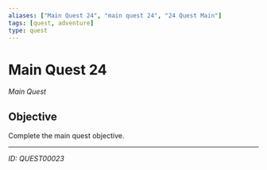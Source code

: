 ```yaml
---
aliases: ["Main Quest 24", "main quest 24", "24 Quest Main"]
tags: [quest, adventure]
type: quest
---
```


# Main Quest 24

*Main Quest*

## Objective
Complete the main quest objective.

---
*ID: QUEST00023*